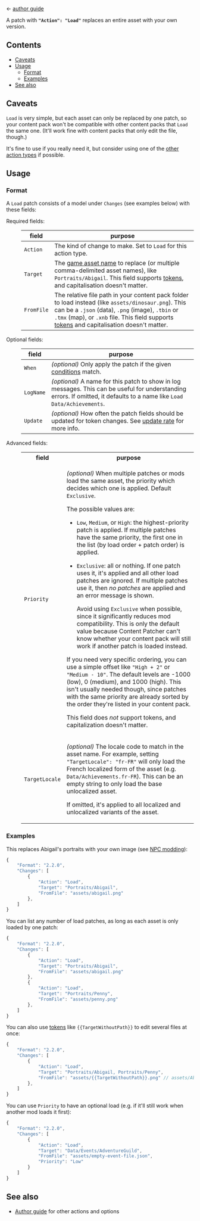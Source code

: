 ﻿← [author guide](../author-guide.md)

A patch with **`"Action": "Load"`** replaces an entire asset with your own version.

## Contents
* [Caveats](#caveats)
* [Usage](#usage)
  * [Format](#format)
  * [Examples](#examples)
* [See also](#see-also)

## Caveats
`Load` is very simple, but each asset can only be replaced by one patch, so your content pack won't
be compatible with other content packs that `Load` the same one. (It'll work fine with content
packs that only edit the file, though.)

It's fine to use if you really need it, but consider using one of the [other action
types](../author-guide.md#actions) if possible.

## Usage
### Format
A `Load` patch consists of a model under `Changes` (see examples below) with these fields:

<dl>
<dt>Required fields:</dt>
<dd>

field     | purpose
--------- | -------
`Action`  | The kind of change to make. Set to `Load` for this action type.
`Target`  | The [game asset name](../author-guide.md#what-is-an-asset) to replace (or multiple comma-delimited asset names), like `Portraits/Abigail`. This field supports [tokens](../author-guide.md#tokens), and capitalisation doesn't matter.
`FromFile` | The relative file path in your content pack folder to load instead (like `assets/dinosaur.png`). This can be a `.json` (data), `.png` (image), `.tbin` or `.tmx` (map), or `.xnb` file. This field supports [tokens](../author-guide.md#tokens) and capitalisation doesn't matter.

</dd>
<dt>Optional fields:</dt>
<dd>

field     | purpose
--------- | -------
`When`    | _(optional)_ Only apply the patch if the given [conditions](../author-guide.md#conditions) match.
`LogName` | _(optional)_ A name for this patch to show in log messages. This can be useful for understanding errors. If omitted, it defaults to a name like `Load Data/Achievements`.
`Update`  | _(optional)_ How often the patch fields should be updated for token changes. See [update rate](../author-guide.md#update-rate) for more info.

</dd>
<dt>Advanced fields:</dt>
<dd>

<table>
  <tr>
    <th>field</th>
    <th>purpose</th>
  </tr>
  <tr>
    <td><code>Priority</code></td>
    <td>

_(optional)_ When multiple patches or mods load the same asset, the priority which decides which
one is applied. Default `Exclusive`.

The possible values are:

* `Low`, `Medium`, or `High`: the highest-priority patch is applied. If multiple patches have the
  same priority, the first one in the list (by load order + patch order) is applied.
* `Exclusive`: all or nothing. If one patch uses it, it's applied and all other load patches are
  ignored. If multiple patches use it, then _no patches_ are applied and an error message is shown.

  Avoid using `Exclusive` when possible, since it significantly reduces mod compatibility. This is
  only the default value because Content Patcher can't know whether your content pack will still
  work if another patch is loaded instead.

If you need very specific ordering, you can use a simple offset like `"High + 2"` or `"Medium - 10"`.
The default levels are -1000 (low), 0 (medium), and 1000 (high). This isn't usually needed though,
since patches with the same priority are already sorted by the order they're listed in your content
pack.

This field does _not_ support tokens, and capitalization doesn't matter.

  </tr>
  <tr>
  <td><code>TargetLocale</code></td>
  <td>

_(optional)_ The locale code to match in the asset name. For example, setting `"TargetLocale": "fr-FR"`
will only load the French localized form of the asset (e.g. `Data/Achievements.fr-FR`). This can be
an empty string to only load the base unlocalized asset.

If omitted, it's applied to all localized and unlocalized variants of the asset.

</td>
</table>
</dd>
</dl>

### Examples
This replaces Abigail's portraits with your own image (see [NPC modding](https://stardewvalleywiki.com/Modding:NPC_data)):
```js
{
    "Format": "2.2.0",
    "Changes": [
        {
            "Action": "Load",
            "Target": "Portraits/Abigail",
            "FromFile": "assets/abigail.png"
        },
    ]
}
```

You can list any number of load patches, as long as each asset is only loaded by one patch:

```js
{
    "Format": "2.2.0",
    "Changes": [
        {
            "Action": "Load",
            "Target": "Portraits/Abigail",
            "FromFile": "assets/abigail.png"
        },
        {
            "Action": "Load",
            "Target": "Portraits/Penny",
            "FromFile": "assets/penny.png"
        },
    ]
}
```

You can also use [tokens](../author-guide.md#tokens) like `{{TargetWithoutPath}}` to edit several
files at once:

```js
{
    "Format": "2.2.0",
    "Changes": [
        {
            "Action": "Load",
            "Target": "Portraits/Abigail, Portraits/Penny",
            "FromFile": "assets/{{TargetWithoutPath}}.png" // assets/Abigail.png, assets/Penny.png
        },
    ]
}
```

You can use `Priority` to have an optional load (e.g. if it'll still work when another mod loads it first):
```js
{
    "Format": "2.2.0",
    "Changes": [
        {
            "Action": "Load",
            "Target": "Data/Events/AdventureGuild",
            "FromFile": "assets/empty-event-file.json",
            "Priority": "Low"
        }
    ]
}
```

## See also
* [Author guide](../author-guide.md) for other actions and options
